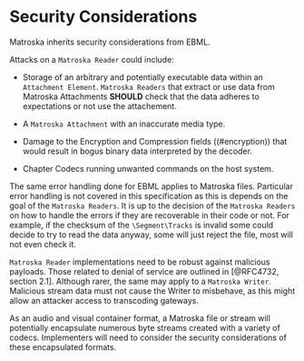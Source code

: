 # Security Considerations

Matroska inherits security considerations from EBML.

Attacks on a `Matroska Reader` could include:

* Storage of an arbitrary and potentially executable data within an `Attachment Element`.
  `Matroska Readers` that extract or use data from Matroska Attachments **SHOULD**
  check that the data adheres to expectations or not use the attachement.

* A `Matroska Attachment` with an inaccurate media type.

* Damage to the Encryption and Compression fields ((#encryption)) that would result in bogus binary data
  interpreted by the decoder.

* Chapter Codecs running unwanted commands on the host system.

The same error handling done for EBML applies to Matroska files. 
Particular error handling is not covered in this specification as this is depends on the goal of the `Matroska Readers`. 
It is up to the decision of the `Matroska Readers` on how to handle the errors if they are recoverable in their code or not. 
For example, if the checksum of the `\Segment\Tracks` is invalid some could decide to try to read the data anyway,
some will just reject the file, most will not even check it.

`Matroska Reader` implementations need to be robust against malicious payloads.
Those related to denial of service are outlined in [@RFC4732, section 2.1].
Although rarer, the same may apply to a `Matroska Writer`.  Malicious stream data
must not cause the Writer to misbehave, as this might allow an attacker access
to transcoding gateways.

As an audio and visual container format, a Matroska file or stream will
potentially encapsulate numerous byte streams created with a variety of
codecs.  Implementers will need to consider the security considerations of
these encapsulated formats.
